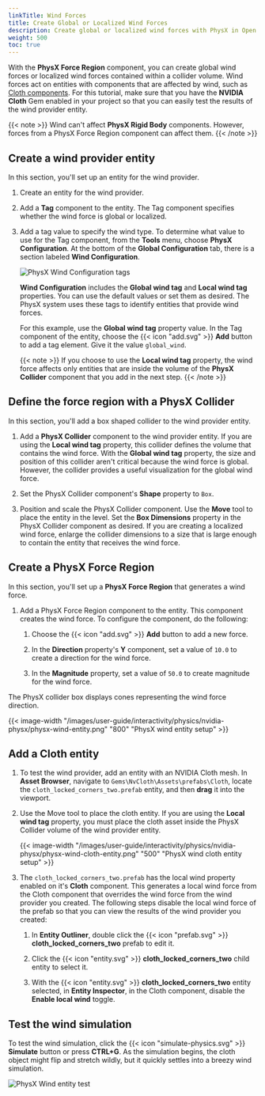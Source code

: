 ```yaml
---
linkTitle: Wind Forces
title: Create Global or Localized Wind Forces
description: Create global or localized wind forces with PhysX in Open 3D Engine (O3DE).
weight: 500
toc: true
---
```


With the **PhysX Force Region** component, you can create global wind forces or localized wind forces contained within a collider volume. Wind forces act on entities with components that are affected by wind, such as [Cloth components](/docs/user-guide/components/reference/physx/cloth/). For this tutorial, make sure that you have the **NVIDIA Cloth** Gem enabled in your project so that you can easily test the results of the wind provider entity.

{{< note >}}
Wind can't affect **PhysX Rigid Body** components. However, forces from a PhysX Force Region component can affect them.
{{< /note >}}

## Create a wind provider entity

In this section, you'll set up an entity for the wind provider.

1. Create an entity for the wind provider.

1. Add a **Tag** component to the entity. The Tag component specifies whether the wind force is global or localized.

1. Add a tag value to specify the wind type. To determine what value to use for the Tag component, from the **Tools** menu, choose **PhysX Configuration**. At the bottom of the **Global Configuration** tab, there is a section labeled **Wind Configuration**.

    ![PhysX Wind Configuration tags](/images/user-guide/interactivity/physics/nvidia-physx/physx-wind-configuration-tags.png)

    **Wind Configuration** includes the **Global wind tag** and **Local wind tag** properties. You can use the default values or set them as desired. The PhysX system uses these tags to identify entities that provide wind forces.

    For this example, use the **Global wind tag** property value. In the Tag component of the entity, choose the {{< icon "add.svg" >}} **Add** button to add a tag element. Give it the value `global_wind`.

    {{< note >}}
    If you choose to use the **Local wind tag** property, the wind force affects only entities that are inside the volume of the **PhysX Collider** component that you add in the next step.
    {{< /note >}}

## Define the force region with a PhysX Collider

In this section, you'll add a box shaped collider to the wind provider entity.

1. Add a **PhysX Collider** component to the wind provider entity. If you are using the **Local wind tag** property, this collider defines the volume that contains the wind force. With the **Global wind tag** property, the size and position of this collider aren't critical because the wind force is global. However, the collider provides a useful visualization for the global wind force.

1. Set the PhysX Collider component's **Shape** property to `Box`.

1. Position and scale the PhysX Collider component. Use the **Move** tool to place the entity in the level. Set the **Box Dimensions** property in the PhysX Collider component as desired. If you are creating a localized wind force, enlarge the collider dimensions to a size that is large enough to contain the entity that receives the wind force.

## Create a PhysX Force Region

In this section, you'll set up a **PhysX Force Region** that generates a wind force.

1. Add a PhysX Force Region component to the entity. This component creates the wind force. To configure the component, do the following:

    1. Choose the {{< icon "add.svg" >}} **Add** button to add a new force.

    1. In the **Direction** property's **Y** component, set a value of `10.0` to create a direction for the wind force.

    1. In the **Magnitude** property, set a value of `50.0` to create magnitude for the wind force.

The PhysX collider box displays cones representing the wind force direction.

{{< image-width "/images/user-guide/interactivity/physics/nvidia-physx/physx-wind-entity.png" "800" "PhysX wind entity setup" >}}

## Add a Cloth entity

1. To test the wind provider, add an entity with an NVIDIA Cloth mesh. In **Asset Browser**, navigate to `Gems\NvCloth\Assets\prefabs\Cloth`, locate the `cloth_locked_corners_two.prefab` entity, and then **drag** it into the viewport.

1. Use the Move tool to place the cloth entity. If you are using the **Local wind tag** property, you must place the cloth asset inside the PhysX Collider volume of the wind provider entity.

    {{< image-width "/images/user-guide/interactivity/physics/nvidia-physx/physx-wind-cloth-entity.png" "500" "PhysX wind cloth entity setup" >}}

1. The `cloth_locked_corners_two.prefab` has the local wind property enabled on it's **Cloth** component. This generates a local wind force from the Cloth component that overrides the wind force from the wind provider you created. The following steps disable the local wind force of the prefab so that you can view the results of the wind provider you created:
        
    1. In **Entity Outliner**, double click the {{< icon "prefab.svg" >}} **cloth_locked_corners_two** prefab to edit it.

    2. Click the {{< icon "entity.svg" >}} **cloth_locked_corners_two** child entity to select it.

    3. With the {{< icon "entity.svg" >}} **cloth_locked_corners_two** entity selected, in **Entity Inspector**, in the Cloth component, disable the **Enable local wind** toggle.

## Test the wind simulation

To test the wind simulation, click the {{< icon "simulate-physics.svg" >}} **Simulate** button or press **CTRL+G**. As the simulation begins, the cloth object might flip and stretch wildly, but it quickly settles into a breezy wind simulation.

![PhysX Wind entity test](/images/user-guide/interactivity/physics/nvidia-physx/physx-wind-cloth-simulate.png)
